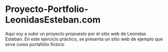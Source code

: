 # Proyecto-Portfolio-LeonidasEsteban.com
Aquí voy a subir un proyecto propuesto por el sitio web de Leonidas Esteban. En este ejercicio práctico, se presenta un sitio web de ejemplo que sirve como portafolio ficticio
